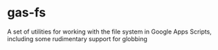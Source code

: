 gas-fs
======

A set of utilities for working with the file system in Google Apps Scripts, including some rudimentary support for globbing
